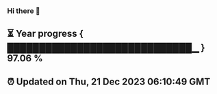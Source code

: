 ### Hi there 👋
⏳ Year progress { █████████████████████████████▁ } 97.06 %
---
⏰ Updated on Thu, 21 Dec 2023 06:10:49 GMT
---
